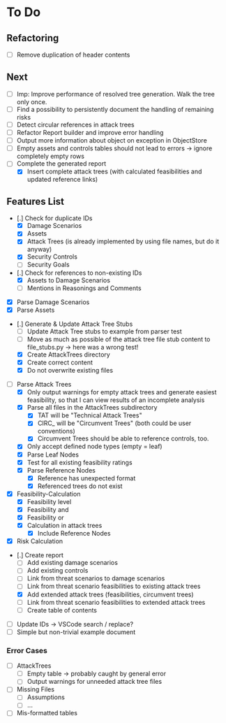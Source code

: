 # To Do

## Refactoring

* [ ] Remove duplication of header contents

## Next

* [ ] Imp: Improve performance of resolved tree generation. Walk the tree only once.
* [ ] Find a possibility to persistently document the handling of remaining risks
* [ ] Detect circular references in attack trees
* [ ] Refactor Report builder and improve error handling
* [ ] Output more information about object on exception in ObjectStore
* [ ] Empty assets and controls tables should not lead to errors -> ignore completely empty rows
* [ ] Complete the generated report
  * [x] Insert complete attack trees (with calculated feasibilities and updated reference links)

## Features List

* [.] Check for duplicate IDs
  * [x] Damage Scenarios
  * [x] Assets
  * [x] Attack Trees (is already implemented by using file names, but do it anyway)
  * [x] Security Controls
  * [ ] Security Goals
* [.] Check for references to non-existing IDs
  * [x] Assets to Damage Scenarios
  * [ ] Mentions in Reasonings and Comments
* [x] Parse Damage Scenarios
* [x] Parse Assets
* [.] Generate & Update Attack Tree Stubs
  * [ ] Update Attack Tree stubs to example from parser test
  * [ ] Move as much as possible of the attack tree file stub content to file_stubs.py -> here was a wrong test!
  * [x] Create AttackTrees directory
  * [x] Create correct content
  * [x] Do not overwrite existing files
* [ ] Parse Attack Trees
  * [x] Only output warnings for empty attack trees and generate easiest feasibility, so that I can view results of an incomplete analysis
  * [x] Parse all files in the AttackTrees subdirectory
    * [x] TAT will be "Technical Attack Trees"
    * [x] CIRC_<ControlId> will be "Circumvent Trees" (both could be user conventions)
    * [x] Circumvent Trees should be able to reference controls, too.
  * [x] Only accept defined node types (empty = leaf)
  * [x] Parse Leaf Nodes
  * [x] Test for all existing feasibility ratings
  * [x] Parse Reference Nodes
    * [x] Reference has unexpected format
    * [x] Referenced trees do not exist
* [x] Feasibility-Calculation
  * [x] Feasibility level
  * [x] Feasibility and
  * [x] Feasibility or
  * [x] Calculation in attack trees
    * [x] Include Reference Nodes
* [x] Risk Calculation
* [.] Create report
  * [ ] Add existing damage scenarios
  * [ ] Add existing controls
  * [ ] Link from threat scenarios to damage scenarios
  * [ ] Link from threat scenario feasibilities to existing attack trees
  * [x] Add extended attack trees (feasibilities, circumvent trees)
  * [ ] Link from threat scenario feasibilities to extended attack trees
  * [ ] Create table of contents
* [ ] Update IDs -> VSCode search / replace?
* [ ] Simple but non-trivial example document

### Error Cases

* [ ] AttackTrees
  * [ ] Empty table -> probably caught by general error
  * [ ] Output warnings for unneeded attack tree files
* [ ] Missing Files
  * [ ] Assumptions
  * [ ] ...
* [ ] Mis-formatted tables